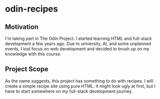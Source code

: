 # odin-recipes

## Motivation

I'm taking part in The Odin Project. I started learning HTML and full-stack development a few years ago. Due to university, AI, and some unplanned events, I lost focus on web development and decided to brush up on my knowledge with this course.

## Project Scope

As the name suggests, this project has something to do with recipes. I will create a simple recipe site using pure HTML. It might look ugly at first, but I have to start somewhere on my full-stack development journey.
